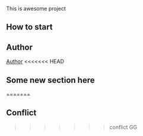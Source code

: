 This is awesome project

## How to start
## Author
[Author](author.md)
<<<<<<< HEAD
## Some new section here
=======
## Conflict
>>>>>>> conflict
GG
